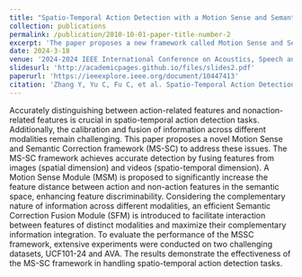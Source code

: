 ```yaml
---
title: "Spatio-Temporal Action Detection with a Motion Sense and Semantic Correction Framework"
collection: publications
permalink: /publication/2010-10-01-paper-title-number-2
excerpt: 'The paper proposes a new framework called Motion Sense and Semantic Correction (MS-SC) to address the challenges of distinguishing between action and non-action features and the fusion of information across different modalities in spatio-temporal action detection. The Motion Sense Module (MSM) increases the distance between action and non-action features, improving feature discriminability. The Semantic Correction Fusion Module (SFM) facilitates interaction between features from different modalities, maximizing information integration.'
date: 2024-3-18
venue: '2024-2024 IEEE International Conference on Acoustics, Speech and Signal Processing (ICASSP)'
slidesurl: 'http://academicpages.github.io/files/slides2.pdf'
paperurl: 'https://ieeexplore.ieee.org/document/10447413'
citation: 'Zhang Y, Yu C, Fu C, et al. Spatio-Temporal Action Detection with a Motion Sense and Semantic Correction Framework[C]//ICASSP 2024-2024 IEEE International Conference on Acoustics, Speech and Signal Processing (ICASSP). IEEE, 2024: 3645-3649.'
---
```


Accurately distinguishing between action-related features and nonaction-related features is crucial in spatio-temporal action detection tasks. Additionally, the calibration and fusion of information across different modalities remain challenging. This paper proposes a novel Motion Sense and Semantic Correction framework (MS-SC) to address these issues. The MS-SC framework achieves accurate detection by fusing features from images (spatial dimension) and videos (spatio-temporal dimension). A Motion Sense Module (MSM) is proposed to significantly increase the feature distance between action and non-action features in the semantic space, enhancing feature discriminability. Considering the complementary nature of information across different modalities, an efficient Semantic Correction Fusion Module (SFM) is introduced to facilitate interaction between features of distinct modalities and maximize their complementary information integration. To evaluate the performance of the MSSC framework, extensive experiments were conducted on two challenging datasets, UCF101-24 and AVA. The results demonstrate the effectiveness of the MS-SC framework in handling spatio-temporal action detection tasks.
